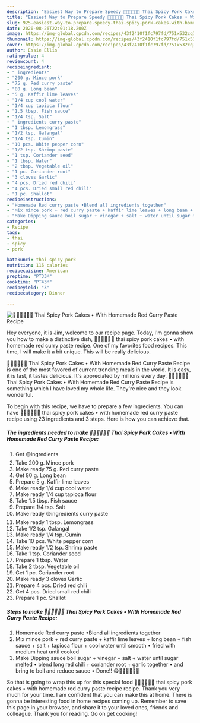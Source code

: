 ```yaml
---
description: "Easiest Way to Prepare Speedy 🧑🏽‍🍳🧑🏼‍🍳 Thai Spicy Pork Cakes • With Homemade Red Curry Paste Recipe"
title: "Easiest Way to Prepare Speedy 🧑🏽‍🍳🧑🏼‍🍳 Thai Spicy Pork Cakes • With Homemade Red Curry Paste Recipe"
slug: 925-easiest-way-to-prepare-speedy-thai-spicy-pork-cakes-with-homemade-red-curry-paste-recipe
date: 2020-08-26T22:01:18.200Z
image: https://img-global.cpcdn.com/recipes/43f2410f1fc797fd/751x532cq70/🧑🏽🍳🧑🏼🍳-thai-spicy-pork-cakes-•-with-homemade-red-curry-paste-recipe-recipe-main-photo.jpg
thumbnail: https://img-global.cpcdn.com/recipes/43f2410f1fc797fd/751x532cq70/🧑🏽🍳🧑🏼🍳-thai-spicy-pork-cakes-•-with-homemade-red-curry-paste-recipe-recipe-main-photo.jpg
cover: https://img-global.cpcdn.com/recipes/43f2410f1fc797fd/751x532cq70/🧑🏽🍳🧑🏼🍳-thai-spicy-pork-cakes-•-with-homemade-red-curry-paste-recipe-recipe-main-photo.jpg
author: Essie Ellis
ratingvalue: 4
reviewcount: 4
recipeingredient:
- " ingredients"
- "200 g. Mince pork"
- "75 g. Red curry paste"
- "80 g. Long bean"
- "5 g. Kaffir lime leaves"
- "1/4 cup cool water"
- "1/4 cup tapioca flour"
- "1.5 tbsp. Fish sauce"
- "1/4 tsp. Salt"
- " ingredients curry paste"
- "1 tbsp. Lemongrass"
- "1/2 tsp. Galangal"
- "1/4 tsp. Cumin"
- "10 pcs. White pepper corn"
- "1/2 tsp. Shrimp paste"
- "1 tsp. Coriander seed"
- "1 tbsp. Water"
- "2 tbsp. Vegetable oil"
- "1 pc. Coriander root"
- "3 cloves Garlic"
- "4 pcs. Dried red chili"
- "4 pcs. Dried small red chili"
- "1 pc. Shallot"
recipeinstructions:
- "Homemade Red curry paste •Blend all ingredients together"
- "Mix mince pork + red curry paste + kaffir lime leaves + long bean + fish sauce + salt + tapioca flour + cool water until smooth • fried with medium heat until cooked"
- "Make Dipping sauce boil sugar + vinegar + salt + water until sugar melted • blend long red chili + coriander root + garlic together • and bring to boil and reduce sauce • Done!! 😋🧑🏽‍🍳🧑🏼‍🍳"
categories:
- Recipe
tags:
- thai
- spicy
- pork

katakunci: thai spicy pork 
nutrition: 116 calories
recipecuisine: American
preptime: "PT33M"
cooktime: "PT43M"
recipeyield: "3"
recipecategory: Dinner

---
```



![🧑🏽‍🍳🧑🏼‍🍳 Thai Spicy Pork Cakes • With Homemade Red Curry Paste Recipe](https://img-global.cpcdn.com/recipes/43f2410f1fc797fd/751x532cq70/🧑🏽🍳🧑🏼🍳-thai-spicy-pork-cakes-•-with-homemade-red-curry-paste-recipe-recipe-main-photo.jpg)

Hey everyone, it is Jim, welcome to our recipe page. Today, I'm gonna show you how to make a distinctive dish, 🧑🏽‍🍳🧑🏼‍🍳 thai spicy pork cakes • with homemade red curry paste recipe. One of my favorites food recipes. This time, I will make it a bit unique. This will be really delicious.



🧑🏽‍🍳🧑🏼‍🍳 Thai Spicy Pork Cakes • With Homemade Red Curry Paste Recipe is one of the most favored of current trending meals in the world. It is easy, it is fast, it tastes delicious. It's appreciated by millions every day. 🧑🏽‍🍳🧑🏼‍🍳 Thai Spicy Pork Cakes • With Homemade Red Curry Paste Recipe is something which I have loved my whole life. They're nice and they look wonderful.


To begin with this recipe, we have to prepare a few ingredients. You can have 🧑🏽‍🍳🧑🏼‍🍳 thai spicy pork cakes • with homemade red curry paste recipe using 23 ingredients and 3 steps. Here is how you can achieve that.

<!--inarticleads1-->

##### The ingredients needed to make 🧑🏽‍🍳🧑🏼‍🍳 Thai Spicy Pork Cakes • With Homemade Red Curry Paste Recipe:

1. Get  🟡ingredients
1. Take 200 g. Mince pork
1. Make ready 75 g. Red curry paste
1. Get 80 g. Long bean
1. Prepare 5 g. Kaffir lime leaves
1. Make ready 1/4 cup cool water
1. Make ready 1/4 cup tapioca flour
1. Take 1.5 tbsp. Fish sauce
1. Prepare 1/4 tsp. Salt
1. Make ready  🟡ingredients curry paste
1. Make ready 1 tbsp. Lemongrass
1. Take 1/2 tsp. Galangal
1. Make ready 1/4 tsp. Cumin
1. Take 10 pcs. White pepper corn
1. Make ready 1/2 tsp. Shrimp paste
1. Take 1 tsp. Coriander seed
1. Prepare 1 tbsp. Water
1. Take 2 tbsp. Vegetable oil
1. Get 1 pc. Coriander root
1. Make ready 3 cloves Garlic
1. Prepare 4 pcs. Dried red chili
1. Get 4 pcs. Dried small red chili
1. Prepare 1 pc. Shallot




<!--inarticleads2-->

##### Steps to make 🧑🏽‍🍳🧑🏼‍🍳 Thai Spicy Pork Cakes • With Homemade Red Curry Paste Recipe:

1. Homemade Red curry paste •Blend all ingredients together
1. Mix mince pork + red curry paste + kaffir lime leaves + long bean + fish sauce + salt + tapioca flour + cool water until smooth • fried with medium heat until cooked
1. Make Dipping sauce boil sugar + vinegar + salt + water until sugar melted • blend long red chili + coriander root + garlic together • and bring to boil and reduce sauce • Done!! 😋🧑🏽‍🍳🧑🏼‍🍳




So that is going to wrap this up for this special food 🧑🏽‍🍳🧑🏼‍🍳 thai spicy pork cakes • with homemade red curry paste recipe recipe. Thank you very much for your time. I am confident that you can make this at home. There is gonna be interesting food in home recipes coming up. Remember to save this page in your browser, and share it to your loved ones, friends and colleague. Thank you for reading. Go on get cooking!
